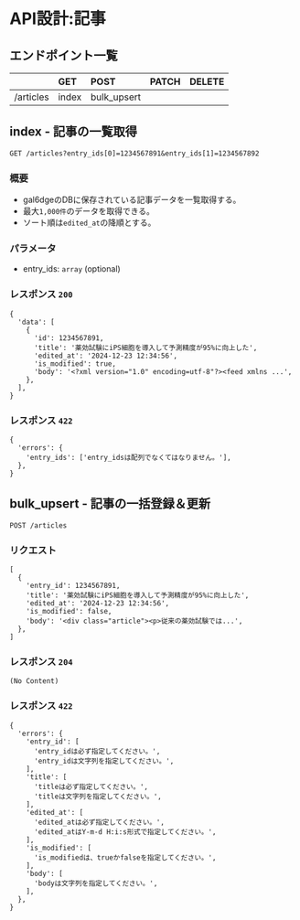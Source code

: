 # API設計:記事

## エンドポイント一覧

||GET|POST|PATCH|DELETE|
|:--|:--|:--|:--|:--|
|/articles|index|bulk_upsert|||

## index - 記事の一覧取得

```
GET /articles?entry_ids[0]=1234567891&entry_ids[1]=1234567892
```

### 概要

- gal6dgeのDBに保存されている記事データを一覧取得する。
- 最大`1,000件`のデータを取得できる。
- ソート順は`edited_at`の降順とする。

### パラメータ

- entry_ids: `array` (optional)

### レスポンス `200`

```
{
  'data': [
    {
      'id': 1234567891,
      'title': '薬効試験にiPS細胞を導入して予測精度が95%に向上した',
      'edited_at': '2024-12-23 12:34:56',
      'is_modified': true,
      'body': '<?xml version="1.0" encoding=utf-8"?><feed xmlns ...',
    },
  ],
}
```

### レスポンス `422`

```
{
  'errors': {
    'entry_ids': ['entry_idsは配列でなくてはなりません。'],
  },
}
```

## bulk_upsert - 記事の一括登録＆更新

```
POST /articles
```

### リクエスト

```
[
  {
    'entry_id': 1234567891,
    'title': '薬効試験にiPS細胞を導入して予測精度が95%に向上した',
    'edited_at': '2024-12-23 12:34:56',
    'is_modified': false,
    'body': '<div class="article"><p>従来の薬効試験では...',
  },
]
```

### レスポンス `204`

```
(No Content)
```

### レスポンス `422`

```
{
  'errors': {
    'entry_id': [
      'entry_idは必ず指定してください。',
      'entry_idは文字列を指定してください。',
    ],
    'title': [
      'titleは必ず指定してください。',
      'titleは文字列を指定してください。',
    ],
    'edited_at': [
      'edited_atは必ず指定してください。',
      'edited_atはY-m-d H:i:s形式で指定してください。',
    ],
    'is_modified': [
      'is_modifiedは、trueかfalseを指定してください。',
    ],
    'body': [
      'bodyは文字列を指定してください。',
    ],
  },
}
```
